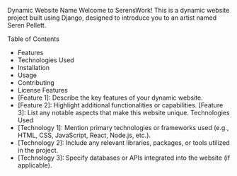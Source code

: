 Dynamic Website Name
Welcome to SerensWork! This is a dynamic website project built using Django, designed to introduce you to an artist named Seren Pellett.

Table of Contents
- Features
- Technologies Used
- Installation
- Usage
- Contributing
- License
Features
- [Feature 1]: Describe the key features of your dynamic website.
- [Feature 2]: Highlight additional functionalities or capabilities.
[Feature 3]: List any notable aspects that make this website unique.
Technologies Used
- [Technology 1]: Mention primary technologies or frameworks used (e.g., HTML, CSS, JavaScript, React, Node.js, etc.).
- [Technology 2]: Include any relevant libraries, packages, or tools utilized in the project.
- [Technology 3]: Specify databases or APIs integrated into the website (if applicable).
